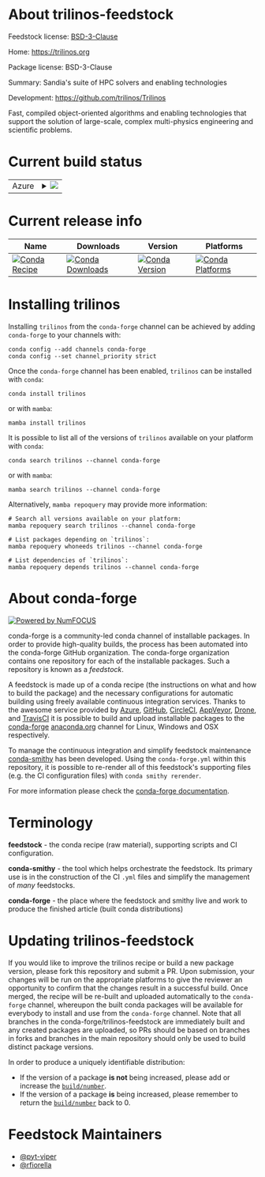 About trilinos-feedstock
========================

Feedstock license: [BSD-3-Clause](https://github.com/conda-forge/trilinos-feedstock/blob/main/LICENSE.txt)

Home: https://trilinos.org

Package license: BSD-3-Clause

Summary: Sandia's suite of HPC solvers and enabling technologies

Development: https://github.com/trilinos/Trilinos

Fast, compiled object-oriented algorithms and enabling technologies that support the solution of large-scale, complex multi-physics engineering and scientific problems.

Current build status
====================


<table>
    
  <tr>
    <td>Azure</td>
    <td>
      <details>
        <summary>
          <a href="https://dev.azure.com/conda-forge/feedstock-builds/_build/latest?definitionId=5388&branchName=main">
            <img src="https://dev.azure.com/conda-forge/feedstock-builds/_apis/build/status/trilinos-feedstock?branchName=main">
          </a>
        </summary>
        <table>
          <thead><tr><th>Variant</th><th>Status</th></tr></thead>
          <tbody><tr>
              <td>linux_64_mpimpich</td>
              <td>
                <a href="https://dev.azure.com/conda-forge/feedstock-builds/_build/latest?definitionId=5388&branchName=main">
                  <img src="https://dev.azure.com/conda-forge/feedstock-builds/_apis/build/status/trilinos-feedstock?branchName=main&jobName=linux&configuration=linux%20linux_64_mpimpich" alt="variant">
                </a>
              </td>
            </tr><tr>
              <td>linux_64_mpiopenmpi</td>
              <td>
                <a href="https://dev.azure.com/conda-forge/feedstock-builds/_build/latest?definitionId=5388&branchName=main">
                  <img src="https://dev.azure.com/conda-forge/feedstock-builds/_apis/build/status/trilinos-feedstock?branchName=main&jobName=linux&configuration=linux%20linux_64_mpiopenmpi" alt="variant">
                </a>
              </td>
            </tr><tr>
              <td>osx_64_mpimpich</td>
              <td>
                <a href="https://dev.azure.com/conda-forge/feedstock-builds/_build/latest?definitionId=5388&branchName=main">
                  <img src="https://dev.azure.com/conda-forge/feedstock-builds/_apis/build/status/trilinos-feedstock?branchName=main&jobName=osx&configuration=osx%20osx_64_mpimpich" alt="variant">
                </a>
              </td>
            </tr><tr>
              <td>osx_64_mpiopenmpi</td>
              <td>
                <a href="https://dev.azure.com/conda-forge/feedstock-builds/_build/latest?definitionId=5388&branchName=main">
                  <img src="https://dev.azure.com/conda-forge/feedstock-builds/_apis/build/status/trilinos-feedstock?branchName=main&jobName=osx&configuration=osx%20osx_64_mpiopenmpi" alt="variant">
                </a>
              </td>
            </tr>
          </tbody>
        </table>
      </details>
    </td>
  </tr>
</table>

Current release info
====================

| Name | Downloads | Version | Platforms |
| --- | --- | --- | --- |
| [![Conda Recipe](https://img.shields.io/badge/recipe-trilinos-green.svg)](https://anaconda.org/conda-forge/trilinos) | [![Conda Downloads](https://img.shields.io/conda/dn/conda-forge/trilinos.svg)](https://anaconda.org/conda-forge/trilinos) | [![Conda Version](https://img.shields.io/conda/vn/conda-forge/trilinos.svg)](https://anaconda.org/conda-forge/trilinos) | [![Conda Platforms](https://img.shields.io/conda/pn/conda-forge/trilinos.svg)](https://anaconda.org/conda-forge/trilinos) |

Installing trilinos
===================

Installing `trilinos` from the `conda-forge` channel can be achieved by adding `conda-forge` to your channels with:

```
conda config --add channels conda-forge
conda config --set channel_priority strict
```

Once the `conda-forge` channel has been enabled, `trilinos` can be installed with `conda`:

```
conda install trilinos
```

or with `mamba`:

```
mamba install trilinos
```

It is possible to list all of the versions of `trilinos` available on your platform with `conda`:

```
conda search trilinos --channel conda-forge
```

or with `mamba`:

```
mamba search trilinos --channel conda-forge
```

Alternatively, `mamba repoquery` may provide more information:

```
# Search all versions available on your platform:
mamba repoquery search trilinos --channel conda-forge

# List packages depending on `trilinos`:
mamba repoquery whoneeds trilinos --channel conda-forge

# List dependencies of `trilinos`:
mamba repoquery depends trilinos --channel conda-forge
```


About conda-forge
=================

[![Powered by
NumFOCUS](https://img.shields.io/badge/powered%20by-NumFOCUS-orange.svg?style=flat&colorA=E1523D&colorB=007D8A)](https://numfocus.org)

conda-forge is a community-led conda channel of installable packages.
In order to provide high-quality builds, the process has been automated into the
conda-forge GitHub organization. The conda-forge organization contains one repository
for each of the installable packages. Such a repository is known as a *feedstock*.

A feedstock is made up of a conda recipe (the instructions on what and how to build
the package) and the necessary configurations for automatic building using freely
available continuous integration services. Thanks to the awesome service provided by
[Azure](https://azure.microsoft.com/en-us/services/devops/), [GitHub](https://github.com/),
[CircleCI](https://circleci.com/), [AppVeyor](https://www.appveyor.com/),
[Drone](https://cloud.drone.io/welcome), and [TravisCI](https://travis-ci.com/)
it is possible to build and upload installable packages to the
[conda-forge](https://anaconda.org/conda-forge) [anaconda.org](https://anaconda.org/)
channel for Linux, Windows and OSX respectively.

To manage the continuous integration and simplify feedstock maintenance
[conda-smithy](https://github.com/conda-forge/conda-smithy) has been developed.
Using the ``conda-forge.yml`` within this repository, it is possible to re-render all of
this feedstock's supporting files (e.g. the CI configuration files) with ``conda smithy rerender``.

For more information please check the [conda-forge documentation](https://conda-forge.org/docs/).

Terminology
===========

**feedstock** - the conda recipe (raw material), supporting scripts and CI configuration.

**conda-smithy** - the tool which helps orchestrate the feedstock.
                   Its primary use is in the construction of the CI ``.yml`` files
                   and simplify the management of *many* feedstocks.

**conda-forge** - the place where the feedstock and smithy live and work to
                  produce the finished article (built conda distributions)


Updating trilinos-feedstock
===========================

If you would like to improve the trilinos recipe or build a new
package version, please fork this repository and submit a PR. Upon submission,
your changes will be run on the appropriate platforms to give the reviewer an
opportunity to confirm that the changes result in a successful build. Once
merged, the recipe will be re-built and uploaded automatically to the
`conda-forge` channel, whereupon the built conda packages will be available for
everybody to install and use from the `conda-forge` channel.
Note that all branches in the conda-forge/trilinos-feedstock are
immediately built and any created packages are uploaded, so PRs should be based
on branches in forks and branches in the main repository should only be used to
build distinct package versions.

In order to produce a uniquely identifiable distribution:
 * If the version of a package **is not** being increased, please add or increase
   the [``build/number``](https://docs.conda.io/projects/conda-build/en/latest/resources/define-metadata.html#build-number-and-string).
 * If the version of a package **is** being increased, please remember to return
   the [``build/number``](https://docs.conda.io/projects/conda-build/en/latest/resources/define-metadata.html#build-number-and-string)
   back to 0.

Feedstock Maintainers
=====================

* [@pyt-viper](https://github.com/pyt-viper/)
* [@rfiorella](https://github.com/rfiorella/)

